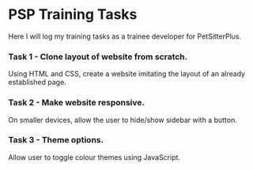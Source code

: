 # PSP Training Tasks

Here I will log my training tasks as a trainee developer for PetSitterPlus. 

### Task 1 - Clone layout of website from scratch. 
Using HTML and CSS, create a website imitating the layout of an already established page.

### Task 2 - Make website responsive.
On smaller devices, allow the user to hide/show sidebar with a button.

### Task 3 - Theme options.
Allow user to toggle colour themes using JavaScript.
